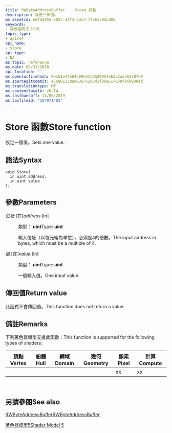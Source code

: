 ```yaml
---
title: RWByteAddressBuffer：： Store 函數
description: 設定一個值。
ms.assetid: edfda955-602c-44f4-adc3-77b61c9dcd05
keywords:
- 存放區函式 HLSL
topic_type:
- apiref
api_name:
- Store
api_type:
- NA
ms.topic: reference
ms.date: 05/31/2018
api_location: ''
ms.openlocfilehash: 9e161e4fb64d09e41c6529954e63b2ace55207e9
ms.sourcegitcommit: 476861130ea63675206d1f06e517059705b930ed
ms.translationtype: MT
ms.contentlocale: zh-TW
ms.lasthandoff: 11/06/2019
ms.locfileid: "104971485"
---
```

# <a name="store-function"></a><span data-ttu-id="b3bca-104">Store 函數</span><span class="sxs-lookup"><span data-stu-id="b3bca-104">Store function</span></span>

<span data-ttu-id="b3bca-105">設定一個值。</span><span class="sxs-lookup"><span data-stu-id="b3bca-105">Sets one value.</span></span>

## <a name="syntax"></a><span data-ttu-id="b3bca-106">語法</span><span class="sxs-lookup"><span data-stu-id="b3bca-106">Syntax</span></span>

``` syntax
void Store(
  in uint address,
  in uint value
);
```

## <a name="parameters"></a><span data-ttu-id="b3bca-107">參數</span><span class="sxs-lookup"><span data-stu-id="b3bca-107">Parameters</span></span>

<dl> <dt>

<span data-ttu-id="b3bca-108">*位址* \[在\]</span><span class="sxs-lookup"><span data-stu-id="b3bca-108">*address* \[in\]</span></span>
</dt> <dd>

<span data-ttu-id="b3bca-109">類型： **uint**</span><span class="sxs-lookup"><span data-stu-id="b3bca-109">Type: **uint**</span></span>

<span data-ttu-id="b3bca-110">輸入位址（以位元組為單位），必須是4的倍數。</span><span class="sxs-lookup"><span data-stu-id="b3bca-110">The input address in bytes, which must be a multiple of 4.</span></span>

</dd> <dt>

<span data-ttu-id="b3bca-111">*值* \[在\]</span><span class="sxs-lookup"><span data-stu-id="b3bca-111">*value* \[in\]</span></span>
</dt> <dd>

<span data-ttu-id="b3bca-112">類型： **uint**</span><span class="sxs-lookup"><span data-stu-id="b3bca-112">Type: **uint**</span></span>

<span data-ttu-id="b3bca-113">一個輸入值。</span><span class="sxs-lookup"><span data-stu-id="b3bca-113">One input value.</span></span>

</dd> </dl>

## <a name="return-value"></a><span data-ttu-id="b3bca-114">傳回值</span><span class="sxs-lookup"><span data-stu-id="b3bca-114">Return value</span></span>

<span data-ttu-id="b3bca-115">此函式不會傳回值。</span><span class="sxs-lookup"><span data-stu-id="b3bca-115">This function does not return a value.</span></span>

## <a name="remarks"></a><span data-ttu-id="b3bca-116">備註</span><span class="sxs-lookup"><span data-stu-id="b3bca-116">Remarks</span></span>

<span data-ttu-id="b3bca-117">下列著色器類型支援此函數：</span><span class="sxs-lookup"><span data-stu-id="b3bca-117">This function is supported for the following types of shaders:</span></span>



| <span data-ttu-id="b3bca-118">頂點</span><span class="sxs-lookup"><span data-stu-id="b3bca-118">Vertex</span></span> | <span data-ttu-id="b3bca-119">船體</span><span class="sxs-lookup"><span data-stu-id="b3bca-119">Hull</span></span> | <span data-ttu-id="b3bca-120">網域</span><span class="sxs-lookup"><span data-stu-id="b3bca-120">Domain</span></span> | <span data-ttu-id="b3bca-121">幾何</span><span class="sxs-lookup"><span data-stu-id="b3bca-121">Geometry</span></span> | <span data-ttu-id="b3bca-122">像素</span><span class="sxs-lookup"><span data-stu-id="b3bca-122">Pixel</span></span> | <span data-ttu-id="b3bca-123">計算</span><span class="sxs-lookup"><span data-stu-id="b3bca-123">Compute</span></span> |
|--------|------|--------|----------|-------|---------|
|        |      |        |          | <span data-ttu-id="b3bca-124">x</span><span class="sxs-lookup"><span data-stu-id="b3bca-124">x</span></span>     | <span data-ttu-id="b3bca-125">x</span><span class="sxs-lookup"><span data-stu-id="b3bca-125">x</span></span>       |



 

## <a name="see-also"></a><span data-ttu-id="b3bca-126">另請參閱</span><span class="sxs-lookup"><span data-stu-id="b3bca-126">See also</span></span>

<dl> <dt>

[<span data-ttu-id="b3bca-127">RWByteAddressBuffer</span><span class="sxs-lookup"><span data-stu-id="b3bca-127">RWByteAddressBuffer</span></span>](sm5-object-rwbyteaddressbuffer.md)
</dt> <dt>

[<span data-ttu-id="b3bca-128">著色器模型5</span><span class="sxs-lookup"><span data-stu-id="b3bca-128">Shader Model 5</span></span>](d3d11-graphics-reference-sm5.md)
</dt> </dl>

 

 




